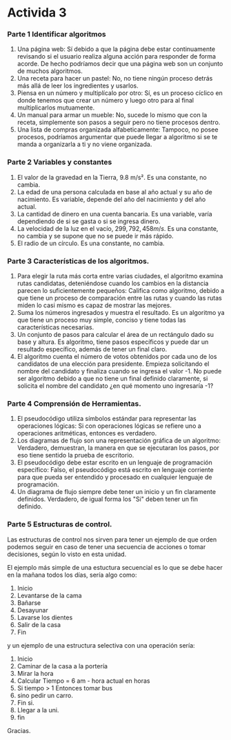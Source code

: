 # Activida 3
### Parte 1 Identificar algoritmos
1. Una página web: Sí debido a que la página debe estar continuamente revisando si el usuario realiza alguna acción para responder de forma acorde. De hecho podríamos decir que una página web son un conjunto de muchos algoritmos.
2. Una receta para hacer un pastel: No, no tiene ningún proceso detrás más allá de leer los ingredientes y usarlos.
3. Piensa en un número y multiplícalo por otro: Sí, es un proceso cíclico en donde tenemos que crear un número y luego otro para al final multiplicarlos mutuamente.
4. Un manual para armar un mueble: No, sucede lo mismo que con la receta, simplemente son pasos a seguir pero no tiene procesos dentro.
5. Una lista de compras organizada alfabeticamente: Tampoco, no posee procesos, podríamos argumentar que puede llegar a algoritmo si se te manda a organizarla a ti y no viene organizada. 

### Parte 2 Variables y constantes
1. El valor de la gravedad en la Tierra, 9.8 m/s². Es una constante, no cambia.
2. La edad de una persona calculada en base al año actual y su año de nacimiento. Es variable, depende del año del nacimiento y del año actual.
3. La cantidad de dinero en una cuenta bancaria. Es una variable, varía dependiendo de si se gasta o si se ingresa dinero.
4. La velocidad de la luz en el vacío, $299,792,458 m/s$. Es una constante, no cambia y se supone que no se puede ir más rápido.
5. El radio de un círculo. Es una constante, no cambia.

### Parte 3 Características de los algoritmos.
1. Para elegir la ruta más corta entre varias ciudades, el algoritmo examina rutas candidatas, deteniéndose cuando los cambios en la distancia parecen lo suficientemente pequeños: Califica como algoritmo, debido a que tiene un proceso de comparación entre las rutas y cuando las rutas miden lo casi mismo es capaz de mostrar las mejores.
2. Suma los números ingresados y muestra el resultado. Es un algoritmo ya que tiene un proceso muy simple, conciso y tiene todas las características necesarias.
3. Un conjunto de pasos para calcular el área de un rectángulo dado su base y altura. Es algoritmo, tiene pasos específicos y puede dar un resultado específico, además de tener un final claro.
4. El algoritmo cuenta el número de votos obtenidos por cada uno de los candidatos de una elección para presidente. Empieza solicitando el nombre del candidato y finaliza cuando se ingresa el valor -1. No puede ser algoritmo debido a que no tiene un final definido claramente, si solicita el nombre del candidato ¿en qué momento uno ingresaría -1?

### Parte 4 Comprensión de Herramientas.
1. El pseudocódigo utiliza símbolos estándar para representar las operaciones lógicas: Si con operaciones lógicas se refiere uno a operaciones aritméticas, entonces es verdadero.
2. Los diagramas de flujo son una representación gráfica de un algoritmo: Verdadero, demuestran, la manera en que se ejecutaran los pasos, por eso tiene sentido la prueba de escritorio.
3. El pseudocódigo debe estar escrito en un lenguaje de programación específico: Falso, el pseudocódigo está escrito en lenguaje corriente para que pueda ser entendido y procesado en cualquier lenguaje de programación.
4. Un diagrama de flujo siempre debe tener un inicio y un fin claramente definidos. Verdadero, de igual forma los "Si" deben tener un fin definido.

### Parte 5 Estructuras de control.
Las estructuras de control nos sirven para tener un ejemplo de que orden podemos seguir en caso de tener una secuencia de acciones o tomar decisiones, según lo visto en esta unidad. 

El ejemplo más simple de una estuctura secuencial es lo que se debe hacer en la mañana todos los días, sería algo como:
1. Inicio
2. Levantarse de la cama
3. Bañarse
4. Desayunar
5. Lavarse los dientes
6. Salir de la casa
7. Fin

y un ejemplo de una estructura selectiva con una operación sería: 
1. Inicio
2. Caminar de la casa a la portería
3. Mirar la hora
4. Calcular Tiempo = 6 am - hora actual en horas
4. Si tiempo > 1 Entonces tomar bus
5. sino pedir un carro. 
6. Fin si.
7. Llegar a la uni.
8. fin
 
Gracias.


